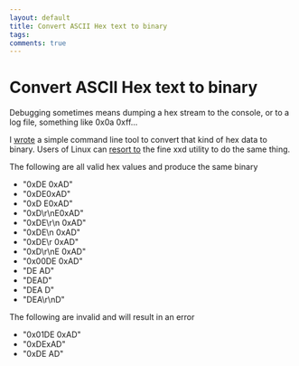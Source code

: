 ```yaml
---
layout: default
title: Convert ASCII Hex text to binary
tags:
comments: true
---
```

# Convert ASCII Hex text to binary

Debugging sometimes means dumping a hex stream to the console, or to a log file, something like 0x0a 0xff...

I [wrote](https://github.com/tewarid/net-hex-to-bin) a simple command line tool to convert that kind of hex data to binary. Users of Linux can [resort to](http://www.linuxjournal.com/content/doing-reverse-hex-dump) the fine xxd utility to do the same thing.

The following are all valid hex values and produce the same binary

* "0xDE 0xAD"
* "0xDE0xAD"
* "0xD E0xAD"
* "0xD\r\nE0xAD"
* "0xDE\r\n 0xAD"
* "0xDE\n 0xAD"
* "0xDE\r 0xAD"
* "0xD\r\nE 0xAD"
* "0x00DE 0xAD"
* "DE AD"
* "DEAD"
* "DEA D"
* "DEA\r\nD"

The following are invalid and will result in an error

* "0x01DE 0xAD"
* "0xDExAD"
* "0xDE AD"
